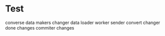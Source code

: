 # Test
converse
data
makers
changer
data
loader
worker
sender
convert
changer
done
changes
commiter
changes
